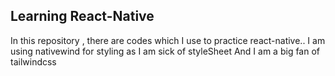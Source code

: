 ## Learning React-Native

 In this repository , there are codes which I use to practice react-native.. I am using nativewind for styling as I am sick of styleSheet And I am a big fan of tailwindcss